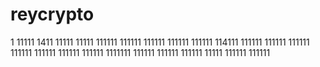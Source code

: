 # reycrypto
1
11111
1411
11111
11111
111111
111111
111111
111111
111111
114111
111111
111111
111111
111111
111111
111111
111111
1111111
111111
111111
111111
11111
111111
111111
